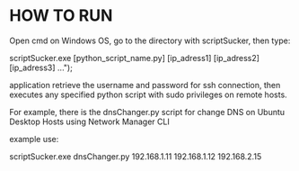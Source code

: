 HOW TO RUN
===========

Open cmd on Windows OS, go to the directory with scriptSucker, then type:

scriptSucker.exe [python_script_name.py] [ip_adress1] [ip_adress2] [ip_adress3] ...");

application retrieve the username and password for ssh connection,
then executes any specified python script with sudo privileges on remote hosts.

For example, there is the dnsChanger.py script for change DNS on Ubuntu Desktop Hosts using Network Manager CLI

example use:

  scriptSucker.exe dnsChanger.py 192.168.1.11 192.168.1.12 192.168.2.15
</br></br></br>
